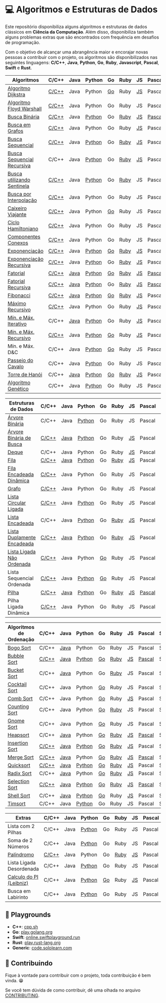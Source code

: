 # :computer: Algoritmos e Estruturas de Dados

Este repositório disponibiliza alguns algoritmos e estruturas de dados clássicos em **Ciência da Computação**. Além disso, disponibiliza também alguns problemas extras que são encontrados com frequência em desafios de programação.

Com o objetivo de alcançar uma abrangência maior e encorajar novas pessoas a contribuir com o projeto, os algoritmos são disponibilizados nas seguintes linguagens: **C/C++**, **Java**, **Python**, **Go**, **Ruby**, **Javascript**, **Pascal**, **Swift** e **Rust**.

| Algoritmos                          | C/C++ | Java | Python | Go | Ruby | JS | Pascal | Swift | Rust |
|-------------------------------------|-------|------|--------|----|------|----|--------|-------|------|
| [Algoritmo Dijkstra][1]                  | [C/C++](./src/c/AlgoritmoDijkstra.c) | Java | Python | [Go](./src/go/dijkstra/dijkstra.go) | Ruby | [JS](src/javascript/AlgoritmoDijkstra.js) | Pascal | Swift | Rust |
| [Algoritmo Floyd Warshall][2]             | [C/C++](./src/c/AlgoritmoFloydWarshall.c) | Java | Python | Go | Ruby | JS |  Pascal | Swift | Rust |
| [Busca Binária][5]                       | [C/C++](./src/c/BinarySearch.cpp) | Java | [Python](./src/python/busca_binaria.py) | Go | [Ruby](./src/ruby/BuscaBinaria.rb) | [JS](./src/javascript/BinarySearch.js) |  [Pascal](./src/pascal/busca-binaria.pas) | Swift | Rust |
| [Busca em Grafos][6]                      | [C/C++](./src/c/BuscaEmGrafo.c) | Java | Python | Go | Ruby | [JS](./src/javascript/GraphSearch.js) | Pascal | Swift | Rust |
| [Busca Sequencial][7]                    | [C/C++](./src/c/BuscaSequencial.c) | Java | [Python](./src/python/busca_sequencial.py) | Go | [Ruby](./src/ruby/BuscaSequencial.rb) | [JS](./src/javascript/BuscaLinear.js) |  Pascal | Swift | Rust |
| [Busca Sequencial Recursiva][8]          | C/C++ | Java | [Python](./src/python/busca_sequencial_recursiva.py) | Go | [Ruby](src/ruby/Busca_Sequencial_Recursiva.rb) | [JS](./src/javascript/RecursiveLinearSearch.js) |  Pascal | Swift | Rust |
| [Busca utilizando Sentinela][9]          | [C/C++](./src/c/BuscaSentinela.c) | Java | [Python](./src/python/busca_sentinela.py) | Go | [Ruby](./src/ruby/BuscaSentinela.rb) | JS |  Pascal | Swift | Rust |
| [Busca por Interpolação][55]        | [C/C++](./src/c/Interpolation_search.cpp) | Java | Python | Go | Ruby | JS |  Pascal | Swift | Rust |
| [Caixeiro Viajante][10]                   | [C/C++](./src/c/CaixeiroViajante.c) | Java | Python | [Go](./src/go/caixeiroviajante/caixeiroviajante.go) | Ruby | JS |  Pascal | Swift | Rust |
| [Ciclo Hamiltoniano][11]                  | [C/C++](./src/c/CicloHamiltoniano.c) | Java | Python | Go | Ruby | JS |  Pascal | Swift | Rust |
| [Componentes Conexos][12]                 | [C/C++](./src/c/ComponentesConexos.c) | Java | Python | Go | Ruby | JS |  Pascal | Swift | Rust |
| [Exponenciação][13]                       | [C/C++](./src/c/Exponenciacao.c) | Java | [Python](./src/python/exponenciacao.py) | [Go](./src/go/exponenciacao/exponenciacao.go) | [Ruby](./src/ruby/Exponenciacao.rb) | [JS](./src/javascript/Exponentiation.js) |  Pascal | Swift | Rust |
| [Exponenciação Recursiva][14]             | [C/C++](./src/c/ExponenciacaoRecursiva.c) | Java | [Python](./src/python/exponenciacao_recursiva.py) | Go | [Ruby](./src/ruby/ExponenciacaoRecursiva.rb) | [JS](./src/javascript/ExponentiationRecursive.js) |  Pascal | Swift | [Rust](./src/rust/exponentiation_recursive.rs) |
| [Fatorial][15]                            | [C/C++](./src/c/Fatorial.c) | [Java](./src/java/Fatorial.java) | [Python](./src/python/fatorial.py) | [Go](./src/go/fatorial/fatorial.go) | [Ruby](./src/ruby/Fatorial.rb) | [JS](./src/javascript/Factorial.js) |  [Pascal](./src/pascal/fatorial.pas) | Swift | Rust |
| [Fatorial Recursiva][16]                  | [C/C++](./src/c/FatorialRecursiva.c) | [Java](./src/java/FatorialRecursiva.java) | [Python](./src/python/fatorial_recursiva.py) | Go | [Ruby](./src/ruby/Fatorial.rb) | [JS](./src/javascript/FactorialRecursive.js) | [Pascal](src/pascal/fatorial-recusiva.pas) | Swift | [Rust](./src/rust/fatorial_recursiva.rs) |
| [Fibonacci][17]                           | [C/C++](./src/c/Fibonacci.cpp) | [Java](./src/java/Fibonacci.java) | [Python](./src/python/fibonacci.py) | [Go](./src/go/fibonacci/fibonacci.go) | [Ruby](./src/ruby/Fibonacci.rb) | [JS](./src/javascript/Fibonacci.js) | Pascal | [Swift](./src/swift/fibonacci.swift) | [Rust](./src/rust/fibonacci.rs) |
| [Máximo Recursivo][26]                    | [C/C++](./src/c/MaxRecursivo.c) | Java | Python | Go | Ruby | [JS](./src/javascript/MaxRecursive.js) |  Pascal | Swift | Rust |
| [Mín. e Máx. Iterativo][27]           | C/C++ | [Java](./src/java/MaxMinArray.java) | [Python](./src/python/min_max_iterativo.py) | Go | Ruby | [JS](./src/javascript/IterativeMinAndMax.js) | Pascal | Swift | [Rust](./src/rust/min_max_iterativo.rs) |
| [Mín. e Máx. Recursivo][28]           | [C/C++](./src/c/MaxMinRecursivo.c) | Java | [Python](./src/python/maximo_minimo_recursivo.py) | [Go](./src/go/maximominimo/MaximoMinimo.go) | Ruby | [JS](./src/javascript/RecursiveMinAndMax.js) | Pascal | Swift | [Rust](./src/rust/min_max_recursivo.rs) |
| Mín. e Máx. D&C                       | C/C++ | Java | [Python](./src/python/maximo_recursivo_dc.py) | [Go](./src/go/maximominimo/MaximoMinimo.go) | Ruby | JS | Pascal | Swift | Rust |
| [Passeio do Cavalo][30]                   | C/C++ | Java | [Python](./src/python/passeio_do_cavalo.py) | Go | Ruby | JS |  Pascal | Swift | Rust |
| [Torre de Hanói][33]                      | C/C++ | [Java](./src/java/TorreDeHanoi.java) | [Python](./src/python/torre_de_hanoi.py) | [Go](./src/go/hanoi/hanoi.go) | [Ruby](./src/ruby/Hanoi.rb) | [JS](./src/javascript/TorreDeHanoi.js) | Pascal | Swift | [Rust](./src/rust/torre_hanoi.rs) |
| [Algoritmo Genético][51]                  | C/C++ | Java | [Python](./src/python/genetic_algorithm.py) | Go | Ruby | JS |  Pascal | Swift | Rust |

| Estruturas de Dados                 | C/C++ | Java | Python | Go | Ruby | JS | Pascal | Swift | Rust |
|-------------------------------------|-------|------|--------|----|------|----|--------|-------|------|
| [Árvore Binária][4]                 | C/C++ | Java | [Python](./src/python/binary_tree.py) | Go | Ruby | JS |  Pascal | Swift | Rust |
| [Árvore Binária de Busca][3]        | [C/C++](./src/c/ArvoreBinariaDeBusca.c) | [Java](./src/java/ArvoreDeBuscaBinaria.java) | [Python](./src/python/arvore_binaria_de_busca.py) | Go | Ruby | [JS](./src/javascript/ArvoreDeBuscaBinaria.js) |  Pascal | Swift | Rust |
| [Deque][54]                               | C/C++ | Java | Python | Go | Ruby | [JS](./src/javascript/Deque.js) | Pascal | Swift | [Rust](./src/rust/deque.rs) |
| [Fila][18]                                | [C/C++](./src/c/Fila.c) | [Java](./src/java/Fila.java) | [Python](./src/python/fila.py) | Go | [Ruby](./src/ruby/Fila.rb) | [JS](./src/javascript/Fila.js) |  Pascal | Swift | [Rust](./src/rust/fila.rs) |
| [Fila Encadeada Dinâmica][19]             | [C/C++](./src/c/FilaEncadeadaDinamica.c) | Java | Python | Go | Ruby | JS | Pascal | Swift | Rust |
| [Grafo][20]                               | [C/C++](./src/c/Grafos.c) | Java | Python | Go | Ruby | JS |  Pascal | Swift | Rust |
| [Lista Circular Ligada][52]               | [C/C++](./src/c/ListaCircularLigada.c) | Java | [Python](./src/python/lista_encadeada_circular.py) | Go | Ruby | JS |  Pascal | Swift | Rust |
| [Lista Encadeada][22]                     | C/C++ | Java | [Python](./src/python/lista_encadeada.py) | Go | [Ruby](./src/ruby/Lista_encadeada.rb) | [JS](./src/javascript/ListaSimplesmenteEncadeada.js) |  Pascal | Swift | Rust |
| [Lista Duplamente Encadeada][23]          | [C/C++](./src/c/ListaDuplamenteEncadeada.c) | [Java](./src/java/ListaDuplamenteEncadeada.java) | [Python](./src/python/lista_duplamente_encadeada.py) | Go | [Ruby](./src/ruby/Lista_duplamente_encadeada.rb)| [JS](./src/javascript/ListaDuplamenteEncadeada.js) | Pascal | Swift | Rust |
| [Lista Ligada Não Ordenada][24]           | [C/C++](./src/c/ListaLigadaNaoOrdenada.c) | Java | Python | [Go](src/go/listasequencialnaoordenada/listaSequencialNaoOrdenada.go) | Ruby | JS | Pascal | Swift | Rust |
| Lista Sequencial Ordenada           | [C/C++](./src/c/ListaSequencialOrdenada.c) | Java | [Python](./src/python/lista_sequencial_ordenada.py) | [Go](src/go/listasequencialordenada/listaSequencialOrdenada.go) | Ruby | JS |  Pascal | Swift | Rust |
| [Pilha][31]                               | [C/C++](./src/c/Pilha.c) | [Java](./src/java/Pilha.java) | [Python](./src/python/pilha.py) | Go | [Ruby](./src/ruby/Pilha.rb) | [JS](./src/javascript/Pilha.js) |  [Pascal](./src/pascal/pilha.pas) | Swift | [Rust](./src/rust/pilha.rs) |
| Pilha Ligada Dinâmica               | [C/C++](./src/c/PilhaLigadaDinamica.c) | Java | Python | Go | Ruby | JS |  Pascal | Swift | Rust |

| Algoritmos de Ordenação             | C/C++ | Java | Python | Go | Ruby | JS | Pascal | Swift | Rust |
|-------------------------------------|-------|------|--------|----|------|----|--------|-------|------|
| [Bogo Sort][34]                     | C/C++ | [Java](./src/java/BogoSort.java) | Python | Go | Ruby | JS | Pascal | Swift | Rust |
| [Bubble Sort][35]                         | [C/C++](./src/c/BubbleSort.cpp) | [Java](./src/java/BubbleSort.java) | [Python](./src/python/bubble_sort.py) | [Go](./src/go/bubbleSort/bubbleSort.go) | [Ruby](./src/ruby/bubble_sort.rb) | [JS](./src/javascript/BurbbleSort.js) |  [Pascal](./src/pascal/bubble-sort.pas) | Swift | [Rust](./src/rust/bubble_sort.rs) |
| [Bucket Sort][36]                     | C/C++ | [Java](./src/java/BucketSort.java) | Python | Go | [Ruby](./src/ruby/bucket_sort.rb) | JS | Pascal | Swift | Rust |
| [Cocktail Sort][37]                       | C/C++ | Java | Python | [Go](./src/go/cocktailsort/cocktailsort.go) | Ruby | JS | Pascal | Swift | Rust |
| [Comb Sort][38]                           | C/C++ | Java | Python | [Go](./src/go/combsort/combsort.go) | Ruby | [JS](./src/javascript/CombSort.js) | Pascal | Swift | Rust |
| [Counting Sort][39]                       | C/C++ | Java | Python | [Go](./src/go/countingsort/countingsort.go) | [Ruby](./src/ruby/count_sort.rb) | JS | Pascal | Swift | Rust |
| [Gnome Sort][40]                          | C/C++ | Java | Python | [Go](./src/go/gnomesort/gnomesort.go) | Ruby | JS |  Pascal | Swift | [Rust](./src/rust/gnomesort.rs) |
| [Heapsort][41]                            | C/C++ | [Java](./src/java/HeapSort.java) | Python | [Go](./src/go/heapsort/heapsort.go) | [Ruby](./src/ruby/heap_sort.rb) | [JS](./src/javascript/HeapSort.js) | [Pascal](./src/pascal/heapsort.pas) | Swift | Rust |
| [Insertion Sort][42]                      | [C/C++](./src/c/InsertionSort.cpp) | [Java](./src/java/InsertionSort.java) | [Python](./src/python/insertion_sort.py) | [Go](./src/go/insertionsort/insertionsort.go) | [Ruby](./src/ruby/insertion_sort.rb) | [JS](./src/javascript/InsertionSort.js) |  Pascal | Swift | [Rust](./src/rust/insertion_sort.rs) |
| [Merge Sort][44]                          | [C/C++](./src/c/MergeSort.c) | [Java](./src/java/Mergesort.java) | Python | [Go](./src/go/mergesort/mergesort.go) | [Ruby](./src/ruby/merge_sort.rb) | [JS](./src/javascript/MergeSort.js) | [Pascal](./src/pascal/mergesort.pas) | Swift | Rust |
| [Quicksort][45]                           | [C/C++](./src/c/QuickSort.cpp) | [Java](./src/java/Quicksort.java) | [Python](./src/python/quick_sort.py) | [Go](./src/go/quicksort/quicksort.go) | [Ruby](./src/ruby/quick_sort.rb) | [JS](./src/javascript/QuickSort.js) |  Pascal | Swift | Rust |
| [Radix Sort][46]                          | C/C++ | [Java](./src/java/RadixSort.java) | Python | [Go](./src/go/radixsort/radixsort.go) | [Ruby](./src/ruby/radix_sort.rb) | [JS](./src/javascript/RadixSort.js) | Pascal | Swift | Rust |
| [Selection Sort][47]                      | [C/C++](./src/c/SelectionSort.cpp) | [Java](./src/java/SelectionSort.java) | [Python](./src/python/selection_sort.py) | [Go](./src/go/selectionsort/selectionsort.go) | [Ruby](./src/ruby/selection_sort.rb) | [JS](./src/javascript/SelectionSort.js) | [Pascal](./src/pascal/selectsort.pas) | Swift | Rust |
| [Shell Sort][48]                          | C/C++ | [Java](./src/java/ShellSort.java) | [Python](./src/python/shell_sort.py) | [Go](./src/go/shellsort/shellsort.go) | Ruby | [JS](./src/javascript/ShellSort.js) |  Pascal | Swift | Rust |
| [Timsort][53]                             | C/C++ | Java | [Python](./src/python/tim_sort.py) | Go | Ruby | JS | Pascal | Swift | Rust |

| Extras                              | C/C++ | Java | Python | Go | Ruby | JS | Pascal | Swift | Rust |
|-------------------------------------|-------|------|--------|----|------|----|--------|-------|------|
| Lista com 2 Pilhas                  | C/C++ | Java | [Python](./src/python/lista_com_pilhas.py) | Go | Ruby | JS | Pascal | Swift | Rust |
| Soma de 2 Números                   | C/C++ | Java | [Python](./src/python/soma_dois_numeros.py) | Go | Ruby | JS | Pascal | Swift | Rust |
| [Palíndromo][49]                    | [C/C++](./src/c/Palindromo.c) | Java | Python | Go | [Ruby](./src/ruby/Palindromo.rb) | [JS](./src/javascript/Palindromo.js) | Pascal | [Swift](./src/swift/palindromo.swift) | [Rust](./src/rust/palindromo.rs) |
| Lista Ligada Desordenada            | C/C++ | Java | [Python](./src/python/lista_encadeada_desordenada.py) | Go | Ruby | JS | Pascal | Swift | Rust |
| [Calculo do PI (Leibniz)][50]       | C/C++ | Java | [Python](./src/python/calculate_pi.py) | [Go](./src/go/calculatepi/calculatepi.go) | Ruby | [JS](./src/javascript/calculate_pi.js) | Pascal | [Swift](./src/swift/calculatePi.swift) | [Rust](./src/rust/calculate_pi.rs) |
| Busca em Labirinto                  | C/C++ | Java | [Python](./src/python/busca_em_labirinto.py) | Go | Ruby | JS | Pascal | Swift | Rust |

## :ferris_wheel: Playgrounds

- **C++**: [cpp.sh][60]
- **Go**: [play.golang.org][56]
- **Swift**: [online.swiftplayground.run][57]
- **Rust**: [play.rust-lang.org][58]
- **Generic**: [code.sololearn.com][59]

## :dancers: Contribuindo

Fique à vontade para contribuir com o projeto, toda contribuição é bem vinda. :grin:

Se você tem dúvida de como contribuir, dê uma olhada no arquivo [CONTRIBUTING](CONTRIBUTING.md).

[1]: https://pt.wikipedia.org/wiki/Algoritmo_de_Dijkstra
[2]: https://pt.wikipedia.org/wiki/Algoritmo_de_Floyd-Warshall
[3]: https://pt.wikipedia.org/wiki/%C3%81rvore_bin%C3%A1ria_de_busca
[4]: https://pt.wikipedia.org/wiki/%C3%81rvore_bin%C3%A1ria
[5]: https://pt.wikipedia.org/wiki/Pesquisa_bin%C3%A1ria
[6]: https://www.inf.ufsc.br/grafos/represen/busca.html
[7]: https://pt.wikipedia.org/wiki/Busca_linear
[8]: https://pt.wikipedia.org/wiki/Busca_linear
[9]: https://updatedcode.wordpress.com/2015/06/16/busca-sequencial-com-sentinela/
[10]: https://pt.wikipedia.org/wiki/Problema_do_caixeiro-viajante
[11]: https://pt.wikipedia.org/wiki/Caminho_hamiltoniano
[12]: https://www.ime.usp.br/~pf/algoritmos_para_grafos/aulas/components.html
[13]: https://pt.wikipedia.org/wiki/Exponencia%C3%A7%C3%A3o
[14]: https://pt.wikipedia.org/wiki/Exponencia%C3%A7%C3%A3o
[15]: https://pt.wikipedia.org/wiki/Fatorial
[16]: https://pt.wikipedia.org/wiki/Fatorial
[17]: https://pt.wikipedia.org/wiki/Sequ%C3%AAncia_de_Fibonacci
[18]: https://pt.wikipedia.org/wiki/FIFO
[19]: https://www.ime.usp.br/~pf/algoritmos/aulas/lista.html
[20]: https://pt.wikipedia.org/wiki/Teoria_dos_grafos
[22]: https://pt.wikipedia.org/wiki/Lista_ligada
[23]: https://pt.wikipedia.org/wiki/Lista_duplamente_ligada
[24]: https://www.ime.usp.br/~pf/algoritmos/aulas/lista.html
[26]: https://www.ime.usp.br/~pf/algoritmos/aulas/recu.html
[27]: https://www.ime.usp.br/~pf/algoritmos/aulas/recu.html
[28]: https://www.ime.usp.br/~pf/algoritmos/aulas/recu.html
[30]: https://pt.wikipedia.org/wiki/Problema_do_cavalo
[31]: https://pt.wikipedia.org/wiki/LIFO
[33]: https://pt.wikipedia.org/wiki/Torre_de_Han%C3%B3i
[34]: https://pt.wikipedia.org/wiki/Bogosort
[35]: https://pt.wikipedia.org/wiki/Bubble_sort
[36]: https://pt.wikipedia.org/wiki/Bucket_sort
[37]: https://pt.wikipedia.org/wiki/Cocktail_sort
[38]: https://pt.wikipedia.org/wiki/Comb_sort
[39]: https://pt.wikipedia.org/wiki/Counting_sort
[40]: https://pt.wikipedia.org/wiki/Gnome_sort
[41]: https://pt.wikipedia.org/wiki/Heapsort
[42]: https://pt.wikipedia.org/wiki/Insertion_sort
[44]: https://pt.wikipedia.org/wiki/Merge_sort
[45]: https://pt.wikipedia.org/wiki/Quicksort
[46]: https://pt.wikipedia.org/wiki/Radix_sort
[47]: https://pt.wikipedia.org/wiki/Selection_sort
[48]: https://pt.wikipedia.org/wiki/Shell_sort
[49]: https://pt.wikipedia.org/wiki/Pal%C3%ADndromo
[50]: https://pt.wikipedia.org/wiki/F%C3%B3rmula_de_Leibniz_para_%CF%80
[51]: https://pt.wikipedia.org/wiki/Algoritmo_gen%C3%A9tico
[52]: https://www.youtube.com/watch?v=bxwIm3F6aaQ
[53]: https://en.wikipedia.org/wiki/Timsort
[54]: https://pt.wikipedia.org/wiki/Deque_(estruturas_de_dados)
[55]: https://en.wikipedia.org/wiki/Interpolation_search
[56]: https://play.golang.org
[57]: http://online.swiftplayground.run
[58]: https://play.rust-lang.org
[59]: https://code.sololearn.com
[60]: http://cpp.sh/
